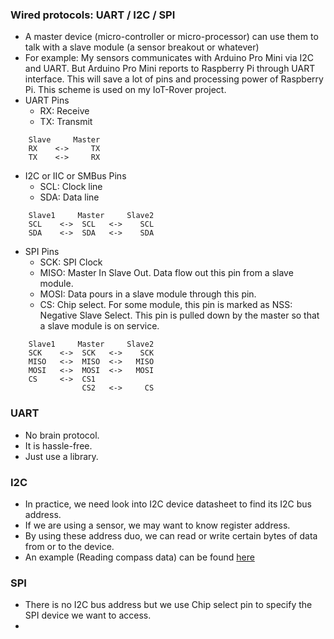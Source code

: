 ### Wired protocols: UART / I2C / SPI
* A master device (micro-controller or micro-processor) can use them to talk with a slave module (a sensor breakout or whatever)
* For example: My sensors communicates with Arduino Pro Mini via I2C and UART. But Arduino Pro Mini reports to Raspberry Pi through UART interface. This will save a lot of pins and processing power of Raspberry Pi. This scheme is used on my IoT-Rover project.
* UART Pins
  * RX: Receive
  * TX: Transmit
```
    Slave     Master  
    RX    <->     TX    
    TX    <->     RX
```
* I2C or IIC or SMBus Pins
  * SCL: Clock line
  * SDA: Data line
```
    Slave1     Master     Slave2
    SCL    <->  SCL   <->    SCL
    SDA    <->  SDA   <->    SDA
```
* SPI Pins
  * SCK: SPI Clock
  * MISO: Master In Slave Out. Data flow out this pin from a slave module.
  * MOSI: Data pours in a slave module through this pin.
  * CS: Chip select. For some module, this pin is marked as NSS: Negative Slave Select. This pin is pulled down by the master so that a slave module is on service. 
```
    Slave1     Master     Slave2
    SCK    <->  SCK   <->    SCK
    MISO   <->  MISO  <->   MISO
    MOSI   <->  MOSI  <->   MOSI
    CS     <->  CS1 
                CS2   <->     CS    
```
### UART
* No brain protocol.
* It is hassle-free.
* Just use a library. 
### I2C
* In practice, we need look into I2C device datasheet to find its I2C bus address. 
* If we are using a sensor, we may want to know register address. 
* By using these address duo, we can read or write certain bytes of data from or to the device. 
* An example (Reading compass data) can be found [here]()
### SPI
* There is no I2C bus address but we use Chip select pin to specify the SPI device we want to access.
* 
